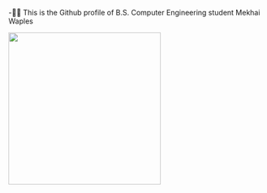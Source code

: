 -👨‍💻 This is the Github profile of B.S. Computer Engineering student Mekhai Waples

<img src="https://github.com/user-attachments/assets/fb41c9f2-141c-499e-96e5-efa141a267e5" width="300">


<!---
saynomayo/saynomayo is a ✨ special ✨ repository because its `README.md` (this file) appears on your GitHub profile.
You can click the Preview link to take a look at your changes.
--->
